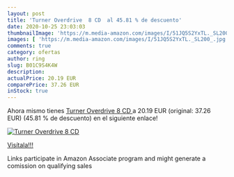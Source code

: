 ```yaml
---
layout: post
title: 'Turner Overdrive  8 CD  al 45.81 % de descuento'
date: 2020-10-25 23:03:03
thumbnailImage: 'https://m.media-amazon.com/images/I/51JQ5S2YxTL._SL200_.jpg'
images: [ 'https://m.media-amazon.com/images/I/51JQ5S2YxTL._SL200_.jpg' ]
comments: true
category: ofertas
author: ring
slug: B01C9S4K4W
description:
actualPrice: 20.19 EUR
comparePrice: 37.26 EUR
inStock: true
---
```


Ahora mismo tienes [Turner Overdrive  8 CD ](https://www.amazon.fr/dp/B01C9S4K4W/?tag=tolees0d-21) a 20.19 EUR (original: 37.26 EUR) (45.81 %  de descuento) en el siguiente enlace!

[![Turner Overdrive  8 CD ](https://m.media-amazon.com/images/I/51JQ5S2YxTL._SL200_.jpg)](https://www.amazon.fr/dp/B01C9S4K4W/?tag=tolees0d-21)

[Visítala!!!](https://www.amazon.fr/dp/B01C9S4K4W/?tag=tolees0d-21)

Links participate in Amazon Associate program and might generate a comission on qualifying sales
